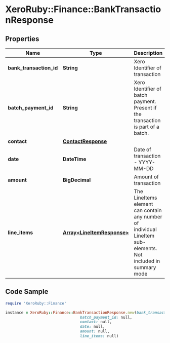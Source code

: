 # XeroRuby::Finance::BankTransactionResponse

## Properties

Name | Type | Description | Notes
------------ | ------------- | ------------- | -------------
**bank_transaction_id** | **String** | Xero Identifier of transaction | [optional] 
**batch_payment_id** | **String** | Xero Identifier of batch payment. Present if the transaction is part of a batch. | [optional] 
**contact** | [**ContactResponse**](ContactResponse.md) |  | [optional] 
**date** | **DateTime** | Date of transaction - YYYY-MM-DD | [optional] 
**amount** | **BigDecimal** | Amount of transaction | [optional] 
**line_items** | [**Array&lt;LineItemResponse&gt;**](LineItemResponse.md) | The LineItems element can contain any number of individual LineItem sub-elements. Not included in summary mode | [optional] 

## Code Sample

```ruby
require 'XeroRuby::Finance'

instance = XeroRuby::Finance::BankTransactionResponse.new(bank_transaction_id: null,
                                 batch_payment_id: null,
                                 contact: null,
                                 date: null,
                                 amount: null,
                                 line_items: null)
```


